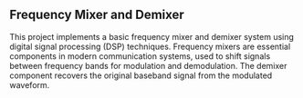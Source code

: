 ## Frequency Mixer and Demixer

This project implements a basic frequency mixer and demixer system using digital signal processing (DSP) techniques. Frequency mixers are essential components in modern communication systems, used to shift signals between frequency bands for modulation and demodulation. The demixer component recovers the original baseband signal from the modulated waveform.
